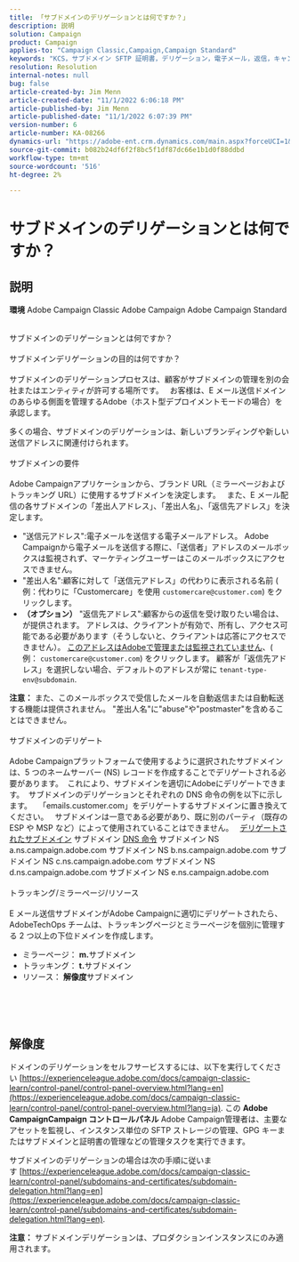 ```yaml
---
title: 「サブドメインのデリゲーションとは何ですか？」
description: 説明
solution: Campaign
product: Campaign
applies-to: "Campaign Classic,Campaign,Campaign Standard"
keywords: "KCS，サブドメイン SFTP 証明書，デリゲーション，電子メール，返信，キャンペーン"
resolution: Resolution
internal-notes: null
bug: false
article-created-by: Jim Menn
article-created-date: "11/1/2022 6:06:18 PM"
article-published-by: Jim Menn
article-published-date: "11/1/2022 6:07:39 PM"
version-number: 6
article-number: KA-08266
dynamics-url: "https://adobe-ent.crm.dynamics.com/main.aspx?forceUCI=1&pagetype=entityrecord&etn=knowledgearticle&id=53374fdc-0f5a-ed11-9561-6045bd006a22"
source-git-commit: b082b24df6f2f8bc5f1df87dc66e1b1d0f88ddbd
workflow-type: tm+mt
source-wordcount: '516'
ht-degree: 2%

---
```


# サブドメインのデリゲーションとは何ですか？

## 説明


<b>環境</b>
Adobe Campaign Classic Adobe Campaign Adobe Campaign Standard

<br>サブドメインのデリゲーションとは何ですか？<br><br>サブドメインデリゲーションの目的は何ですか？<br><br>
サブドメインのデリゲーションプロセスは、顧客がサブドメインの管理を別の会社またはエンティティが許可する場所です。  
お客様は、E メール送信ドメインのあらゆる側面を管理するAdobe（ホスト型デプロイメントモードの場合）を承認します。

多くの場合、サブドメインのデリゲーションは、新しいブランディングや新しい送信アドレスに関連付けられます。
<br><br>サブドメインの要件<br><br>
Adobe Campaignアプリケーションから、ブランド URL（ミラーページおよびトラッキング URL）に使用するサブドメインを決定します。  
また、E メール配信の各サブドメインの「差出人アドレス」、「差出人名」、「返信先アドレス」を決定します。

- &quot;送信元アドレス&quot;:電子メールを送信する電子メールアドレス。 Adobe Campaignから電子メールを送信する際に、「送信者」アドレスのメールボックスは監視されず、マーケティングユーザーはこのメールボックスにアクセスできません。
- &quot;差出人名&quot;:顧客に対して「送信元アドレス」の代わりに表示される名前 ( 例：代わりに「Customercare」を使用 `customercare@customer.com`) をクリックします。
- <b>（オプション）</b> &quot;返信先アドレス&quot;:顧客からの返信を受け取りたい場合は、が提供されます。 アドレスは、クライアントが有効で、所有し、アクセス可能である必要があります（そうしないと、クライアントは応答にアクセスできません）。 <u>このアドレスはAdobeで管理または監視されていません</u>、( 例： `customercare@customer.com`) をクリックします。 顧客が「返信先アドレス」を選択しない場合、デフォルトのアドレスが常に `tenant-type-env@subdomain`.


<b>注意：</b> また、このメールボックスで受信したメールを自動返信または自動転送する機能は提供されません。 &quot;差出人名&quot;に&quot;abuse&quot;や&quot;postmaster&quot;を含めることはできません。
<br><br>サブドメインのデリゲート<br><br>
Adobe Campaignプラットフォームで使用するように選択されたサブドメインは、5 つのネームサーバー (NS) レコードを作成することでデリゲートされる必要があります。 
これにより、サブドメインを適切にAdobeにデリゲートできます。  サブドメインのデリゲーションとそれぞれの DNS 命令の例を以下に示します。  
「emails.customer.com」をデリゲートするサブドメインに置き換えてください。  
サブドメインは一意である必要があり、既に別のパーティ（既存の ESP や MSP など）によって使用されていることはできません。
 
<u>デリゲートされたサブドメイン</u>
サブドメイン
<u>DNS 命令</u>
サブドメイン NS a.ns.campaign.adobe.com
サブドメイン NS b.ns.campaign.adobe.com
サブドメイン NS c.ns.campaign.adobe.com
サブドメイン NS d.ns.campaign.adobe.com
サブドメイン NS e.ns.campaign.adobe.com
<br><br>トラッキング/ミラーページ/リソース<br><br>
E メール送信サブドメインがAdobe Campaignに適切にデリゲートされたら、AdobeTechOps チームは、トラッキングページとミラーページを個別に管理する 2 つ以上の下位ドメインを作成します。

- ミラーページ： <b>m.</b>サブドメイン
- トラッキング： <b>t.</b>サブドメイン
- リソース： <b>解像度</b>サブドメイン

<br><br> <br>

## 解像度


ドメインのデリゲーションをセルフサービスするには、以下を実行してください [https://experienceleague.adobe.com/docs/campaign-classic-learn/control-panel/control-panel-overview.html?lang=en](https://experienceleague.adobe.com/docs/campaign-classic-learn/control-panel/control-panel-overview.html?lang=ja).
この <b>Adobe CampaignCampaign コントロールパネル</b> Adobe Campaign管理者は、主要なアセットを監視し、インスタンス単位の SFTP ストレージの管理、GPG キーまたはサブドメインと証明書の管理などの管理タスクを実行できます。

サブドメインのデリゲーションの場合は次の手順に従います [https://experienceleague.adobe.com/docs/campaign-classic-learn/control-panel/subdomains-and-certificates/subdomain-delegation.html?lang=en](https://experienceleague.adobe.com/docs/campaign-classic-learn/control-panel/subdomains-and-certificates/subdomain-delegation.html?lang=en).

<b>注意：</b> サブドメインデリゲーションは、プロダクションインスタンスにのみ適用されます。
